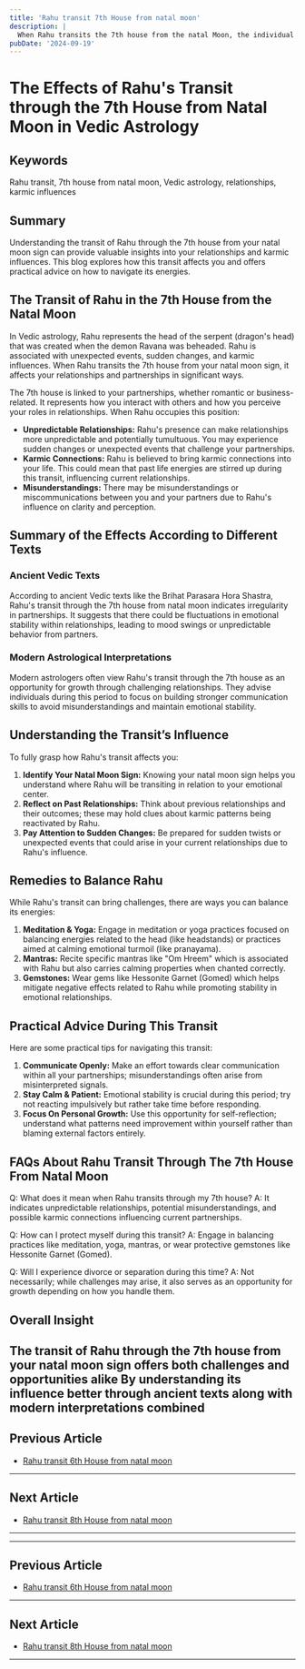 ```yaml
---
title: 'Rahu transit 7th House from natal moon'
description: |
  When Rahu transits the 7th house from the natal Moon, the individual may experience a decline in self-respect, health problems, and difficulties in relationships. There may be scandals, property losses, and potential issues in foreign lands.
pubDate: '2024-09-19'
---
```


# The Effects of Rahu's Transit through the 7th House from Natal Moon in Vedic Astrology

## Keywords
Rahu transit, 7th house from natal moon, Vedic astrology, relationships, karmic influences

## Summary
Understanding the transit of Rahu through the 7th house from your natal moon sign can provide valuable insights into your relationships and karmic influences. This blog explores how this transit affects you and offers practical advice on how to navigate its energies.

## The Transit of Rahu in the 7th House from the Natal Moon

In Vedic astrology, Rahu represents the head of the serpent (dragon's head) that was created when the demon Ravana was beheaded. Rahu is associated with unexpected events, sudden changes, and karmic influences. When Rahu transits the 7th house from your natal moon sign, it affects your relationships and partnerships in significant ways.

The 7th house is linked to your partnerships, whether romantic or business-related. It represents how you interact with others and how you perceive your roles in relationships. When Rahu occupies this position:

- **Unpredictable Relationships:** Rahu's presence can make relationships more unpredictable and potentially tumultuous. You may experience sudden changes or unexpected events that challenge your partnerships.
- **Karmic Connections:** Rahu is believed to bring karmic connections into your life. This could mean that past life energies are stirred up during this transit, influencing current relationships.
- **Misunderstandings:** There may be misunderstandings or miscommunications between you and your partners due to Rahu's influence on clarity and perception.

## Summary of the Effects According to Different Texts

### Ancient Vedic Texts
According to ancient Vedic texts like the Brihat Parasara Hora Shastra, Rahu's transit through the 7th house from natal moon indicates irregularity in partnerships. It suggests that there could be fluctuations in emotional stability within relationships, leading to mood swings or unpredictable behavior from partners.

### Modern Astrological Interpretations
Modern astrologers often view Rahu's transit through the 7th house as an opportunity for growth through challenging relationships. They advise individuals during this period to focus on building stronger communication skills to avoid misunderstandings and maintain emotional stability.

## Understanding the Transit’s Influence

To fully grasp how Rahu's transit affects you:

1. **Identify Your Natal Moon Sign:** Knowing your natal moon sign helps you understand where Rahu will be transiting in relation to your emotional center.
2. **Reflect on Past Relationships:** Think about previous relationships and their outcomes; these may hold clues about karmic patterns being reactivated by Rahu.
3. **Pay Attention to Sudden Changes:** Be prepared for sudden twists or unexpected events that could arise in your current relationships due to Rahu's influence.

## Remedies to Balance Rahu

While Rahu's transit can bring challenges, there are ways you can balance its energies:

1. **Meditation & Yoga:** Engage in meditation or yoga practices focused on balancing energies related to the head (like headstands) or practices aimed at calming emotional turmoil (like pranayama).
2. **Mantras:** Recite specific mantras like "Om Hreem" which is associated with Rahu but also carries calming properties when chanted correctly.
3. **Gemstones:** Wear gems like Hessonite Garnet (Gomed) which helps mitigate negative effects related to Rahu while promoting stability in emotional relationships.

## Practical Advice During This Transit

Here are some practical tips for navigating this transit:

1. **Communicate Openly:** Make an effort towards clear communication within all your partnerships; misunderstandings often arise from misinterpreted signals.
2. **Stay Calm & Patient:** Emotional stability is crucial during this period; try not reacting impulsively but rather take time before responding.
3. **Focus On Personal Growth:** Use this opportunity for self-reflection; understand what patterns need improvement within yourself rather than blaming external factors entirely.

## FAQs About Rahu Transit Through The 7th House From Natal Moon

Q: What does it mean when Rahu transits through my 7th house?
A: It indicates unpredictable relationships, potential misunderstandings, and possible karmic connections influencing current partnerships.

Q: How can I protect myself during this transit?
A: Engage in balancing practices like meditation, yoga, mantras, or wear protective gemstones like Hessonite Garnet (Gomed).

Q: Will I experience divorce or separation during this time?
A: Not necessarily; while challenges may arise, it also serves as an opportunity for growth depending on how you handle them.

## Overall Insight

The transit of Rahu through the 7th house from your natal moon sign offers both challenges and opportunities alike By understanding its influence better through ancient texts along with modern interpretations combined
---

## Previous Article
- [Rahu transit 6th House from natal moon](200806_Rahu_transit_6th_House_from_natal_moon.md)

---

## Next Article
- [Rahu transit 8th House from natal moon](200808_Rahu_transit_8th_House_from_natal_moon.md)

---
---

## Previous Article
- [Rahu transit 6th House from natal moon](200806_Rahu_transit_6th_House_from_natal_moon.md)

---

## Next Article
- [Rahu transit 8th House from natal moon](200808_Rahu_transit_8th_House_from_natal_moon.md)

---

